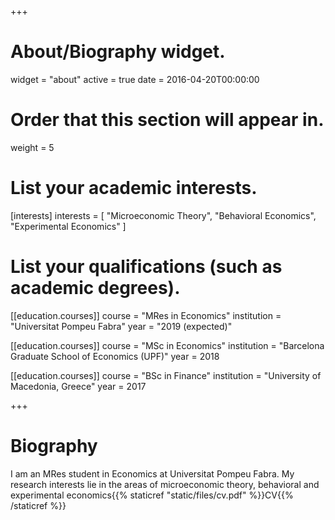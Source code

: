 +++
# About/Biography widget.
widget = "about"
active = true
date = 2016-04-20T00:00:00

# Order that this section will appear in.
weight = 5

# List your academic interests.
[interests]
  interests = [
    "Microeconomic Theory",
    "Behavioral Economics",
    "Experimental Economics"
  ]

# List your qualifications (such as academic degrees).
[[education.courses]]
  course = "MRes in Economics"
  institution = "Universitat Pompeu Fabra"
  year = "2019 (expected)"

[[education.courses]]
  course = "MSc in Economics"
  institution = "Barcelona Graduate School of Economics (UPF)"
  year = 2018

[[education.courses]]
  course = "BSc in Finance"
  institution = "University of Macedonia, Greece"
  year = 2017
 
+++

# Biography
I am an MRes student in Economics at Universitat Pompeu Fabra. My research interests lie in the areas of microeconomic theory, behavioral and experimental economics{{% staticref "static/files/cv.pdf" %}}CV{{% /staticref %}}
